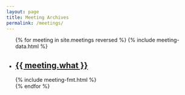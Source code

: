 ```yaml
---
layout: page
title: Meeting Archives
permalink: /meetings/
---
```


<ul class="post-list meeting-list">
  {% for meeting in site.meetings reversed %}
  {% include meeting-data.html %}
  <li date="{{ date_iso_8601 }}">
    <h2>
      <a href="{{ meeting.url }}">{{ meeting.what }}</a>
    </h2>
    <span class="post-meta">{% include meeting-fmt.html %}</span>
  </li>
  {% endfor %}
</ul>
